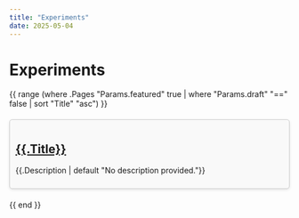 ```yaml
---
title: "Experiments"
date: 2025-05-04
---
```


# Experiments

<style>
.experiment-grid { display: grid; grid-template-columns: repeat(auto-fill, minmax(300px, 1fr)); gap: 20px; }
.experiment-card { border: 1px solid #ccc; padding: 10px; border-radius: 5px; background-color: #f9f9f9; box-shadow: 0 2px 5px rgba(0,0,0,0.1); }
</style>

<div class="experiment-grid">
{{ range (where .Pages "Params.featured" true | where "Params.draft" "==" false | sort "Title" "asc") }}
  <div class="experiment-card">
    <h2><a href="{{.RelPermalink}}">{{.Title}}</a></h2>
    <p>{{.Description | default "No description provided."}}</p>
  </div>
{{ end }}
</div>
